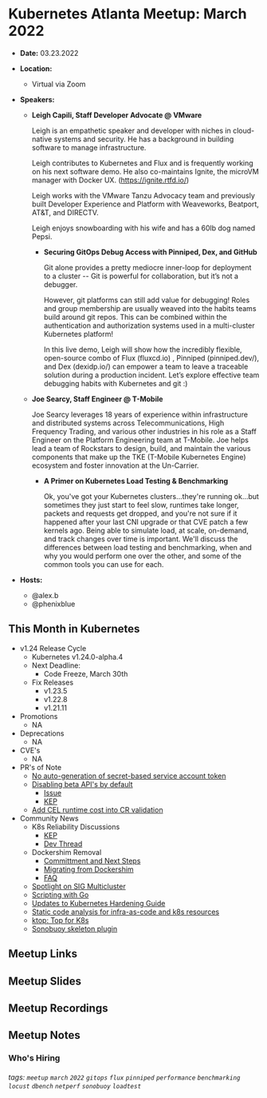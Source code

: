 # Kubernetes Atlanta Meetup: March 2022<!--Month Year-->

- **Date:** 03.23.2022<!--date as MM.DD.YYYY-->
- **Location:**
    - Virtual via Zoom
- **Speakers:**
    - **Leigh Capili, Staff Developer Advocate @ VMware** <!--presenter name @ company-->
    
        Leigh is an empathetic speaker and developer with niches in           cloud-native systems and security. He has a background in building software to manage infrastructure. 
    
        Leigh contributes to Kubernetes and Flux and is frequently working on his next software demo. He also co-maintains Ignite, the microVM manager with Docker UX. (https://ignite.rtfd.io/)
    
        Leigh works with the VMware Tanzu Advocacy team and previously built Developer Experience and Platform with Weaveworks, Beatport, AT&T, and DIRECTV.
    
        Leigh enjoys snowboarding with his wife and has a 60lb dog named Pepsi.
        
        - **Securing GitOps Debug Access with Pinniped, Dex, and GitHub**<!--presentation title-->

            Git alone provides a pretty mediocre inner-loop for deployment to a cluster -- Git is powerful for collaboration, but it’s not a debugger.

            However, git platforms can still add value for debugging!
            Roles and group membership are usually weaved into the habits teams build around git repos. This can be combined within the authentication and authorization systems used in a multi-cluster Kubernetes platform!

            In this live demo, Leigh will show how the incredibly flexible, open-source combo of Flux (fluxcd.io) , Pinniped (pinniped.dev/), and Dex (dexidp.io/) can empower a team to leave a traceable solution during a production incident. Let’s explore effective team debugging habits with Kubernetes and git :)
            
    - **Joe Searcy, Staff Engineer @ T-Mobile** <!--presenter name @ company-->

        Joe Searcy leverages 18 years of experience within infrastructure and distributed systems across Telecommunications, High Frequency Trading, and various other industries in his role as a Staff Engineer on the Platform Engineering team at T-Mobile. Joe helps lead a team of Rockstars to design, build, and maintain the various components that make up the TKE (T-Mobile Kubernetes Engine) ecosystem and foster innovation at the Un-Carrier.

        - **A Primer on Kubernetes Load Testing & Benchmarking**<!--presentation title-->

            Ok, you've got your Kubernetes clusters...they're running ok...but sometimes they just start to feel slow, runtimes take longer, packets and requests get dropped, and you're not sure if it happened after your last CNI upgrade or that CVE patch a few kernels ago. Being able to simulate load, at scale, on-demand, and track changes over time is important. We'll discuss the differences between load testing and benchmarking, when and why you would perform one over the other, and some of the common tools you can use for each.

- **Hosts:**
    - @alex.b
    - @phenixblue

## This Month in Kubernetes

- v1.24 Release Cycle <!-- Link to latest release for the current K8s release cycle -->
    - Kubernetes v1.24.0-alpha.4
    - Next Deadline: <!-- Date and general description for the next release cycle deadline -->
        - Code Freeze, March 30th
    - Fix Releases <!-- List of latest fix releases for supported/maintained Kubernetes version -->
        - v1.23.5
        - v1.22.8
        - v1.21.11
- Promotions <!-- List of any interesting feature/API promotions -->
    - NA
- Deprecations <!-- List of any interesting feature/API deprecations -->
    - NA
- CVE's <!-- List of any Kubernetes related CVE's -->
    - NA
- PR's of Note <!-- List of any interesting PR's to the Kubernetes project (use lwkd.io) -->
    - [No auto-generation of secret-based service account token](https://github.com/kubernetes/kubernetes/pull/108309)
    - [Disabling beta API's by default](https://github.com/kubernetes/enhancements/pull/3137)
        - [Issue](https://github.com/kubernetes/enhancements/issues/3136)
        - [KEP](https://github.com/kubernetes/enhancements/pull/3137)
    - [Add CEL runtime cost into CR validation](https://github.com/kubernetes/kubernetes/pull/108482)
- Community News <!-- List of any interesting news from the Kubernetes community/ecosystem -->
    - K8s Reliability Discussions
        - [KEP](https://github.com/kubernetes/enhancements/pull/3139)
        - [Dev Thread](https://groups.google.com/a/kubernetes.io/g/dev/c/ai8SetaxYuk)
    - Dockershim Removal
        - [Committment and Next Steps](https://kubernetes.io/blog/2022/01/07/kubernetes-is-moving-on-from-dockershim/)
        - [Migrating from Dockershim](https://kubernetes.io/docs/tasks/administer-cluster/migrating-from-dockershim/)
        - [FAQ](https://kubernetes.io/blog/2022/02/17/dockershim-faq/)
    - [Spotlight on SIG Multicluster](https://kubernetes.io/blog/2022/02/07/sig-multicluster-spotlight-2022/)
    - [Scripting with Go](https://github.com/bitfield/script)
    - [Updates to Kubernetes Hardening Guide](https://www.cisa.gov/uscert/ncas/current-activity/2022/03/15/updated-kubernetes-hardening-guide?utm_source=hs_email&utm_medium=email&_hsenc=p2ANqtz-_cRPRGtJvhFFUoykn-L39N8IiwIraw9ogRBZcGVSPUmOn3qvdBRQvPSXRvm61OPFn2Ukkn)
    - [Static code analysis for infra-as-code and k8s resources](https://github.com/bridgecrewio/checkov)
    - [ktop: Top for K8s](https://github.com/vladimirvivien/ktop)
    - [Sonobuoy skeleton plugin](https://github.com/vmware-tanzu/sonobuoy-plugins/tree/main/examples/e2e-skeleton)

## Meetup Links

## Meetup Slides

## Meetup Recordings

## Meetup Notes

### Who's Hiring 

<!--Company Name: Positions hiring for (link to hiring page), Contact Name/email/etc-->

###### tags: `meetup` `march` `2022` `gitops` `flux` `pinniped` `performance` `benchmarking` `locust` `dbench` `netperf` `sonobuoy` `loadtest`<!--Add additional tags for `year`, `month` and anything else pertinent-->